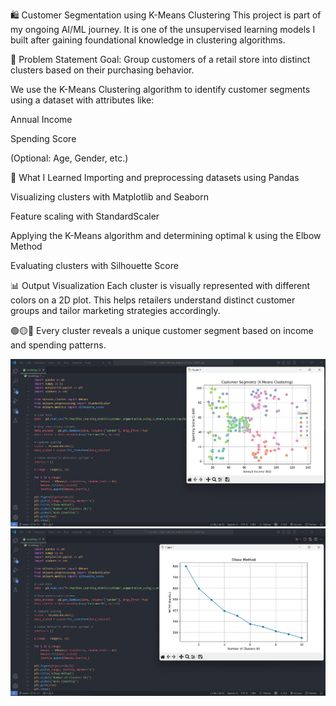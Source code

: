 🛍️ Customer Segmentation using K-Means Clustering
This project is part of my ongoing AI/ML journey.
It is one of the unsupervised learning models I built after gaining foundational knowledge in clustering algorithms.

📌 Problem Statement
Goal: Group customers of a retail store into distinct clusters based on their purchasing behavior.

We use the K-Means Clustering algorithm to identify customer segments using a dataset with attributes like:

Annual Income

Spending Score

(Optional: Age, Gender, etc.)

🧠 What I Learned
Importing and preprocessing datasets using Pandas

Visualizing clusters with Matplotlib and Seaborn

Feature scaling with StandardScaler

Applying the K-Means algorithm and determining optimal k using the Elbow Method

Evaluating clusters with Silhouette Score

📊 Output Visualization
Each cluster is visually represented with different colors on a 2D plot. This helps retailers understand distinct customer groups and tailor marketing strategies accordingly.

🟢🟡🔵 Every cluster reveals a unique customer segment based on income and spending patterns.


![![alt text](image-1.png)](image.png)
![![alt text](image-3.png)](image-2.png)